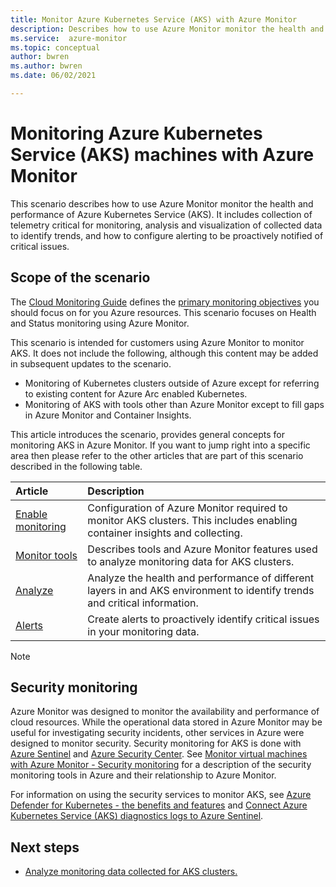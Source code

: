 ```yaml
---
title: Monitor Azure Kubernetes Service (AKS) with Azure Monitor
description: Describes how to use Azure Monitor monitor the health and performance of AKS clusters and their workloads.
ms.service:  azure-monitor
ms.topic: conceptual
author: bwren
ms.author: bwren
ms.date: 06/02/2021

---
```


# Monitoring Azure Kubernetes Service (AKS) machines with Azure Monitor
This scenario describes how to use Azure Monitor monitor the health and performance of Azure Kubernetes Service (AKS). It includes collection of telemetry critical for monitoring, analysis and visualization of collected data to identify trends, and how to configure alerting to be proactively notified of critical issues.


## Scope of the scenario
The [Cloud Monitoring Guide](/azure/cloud-adoption-framework/manage/monitor/) defines the [primary monitoring objectives](/azure/cloud-adoption-framework/strategy/monitoring-strategy#formulate-monitoring-requirements) you should focus on for you Azure resources. This scenario focuses on Health and Status monitoring using Azure Monitor.

This scenario is intended for customers using Azure Monitor to monitor AKS. It does not include the following, although this content may be added in subsequent updates to the scenario.

- Monitoring of Kubernetes clusters outside of Azure except for referring to existing content for Azure Arc enabled Kubernetes. 
- Monitoring of AKS with tools other than Azure Monitor except to fill gaps in Azure Monitor and Container Insights.



This article introduces the scenario, provides general concepts for monitoring AKS in Azure Monitor. If you want to jump right into a specific area then please refer to the other articles that are part of this scenario described in the following table.

| Article | Description |
|:---|:---|
| [Enable monitoring](monitor-aks-configure.md) | Configuration of Azure Monitor required to monitor AKS clusters. This includes enabling container insights and collecting.  |
| [Monitor tools](monitor-aks-tools.md) | Describes tools and Azure Monitor features used to analyze monitoring data for AKS clusters. |
| [Analyze](monitor-aks-analyze.md) | Analyze the health and performance of different layers in and AKS environment to identify trends and critical information. |
| [Alerts](monitor-aks-alerts.md)   | Create alerts to proactively identify critical issues in your monitoring data. |






> [!NOTE]
> ## Security monitoring
> Azure Monitor was designed to monitor the availability and performance of cloud resources. While the operational data stored in Azure Monitor may be useful for investigating security incidents, other services in Azure were designed to monitor security. Security monitoring for AKS is done with [Azure Sentinel](../../sentinel/overview.md) and [Azure Security Center](../../security-center/security-center-introduction.md). See [Monitor virtual machines with Azure Monitor - Security monitoring](../vm/monitor-virtual-machine-security.md) for a description of the security monitoring tools in Azure and their relationship to Azure Monitor.
>
> For information on using the security services to monitor AKS, see [Azure Defender for Kubernetes - the benefits and features](../../security-center/defender-for-kubernetes-introduction.md) and  [Connect Azure Kubernetes Service (AKS) diagnostics logs to Azure Sentinel](../../sentinel/connect-azure-kubernetes-service.md).




## Next steps

* [Analyze monitoring data collected for AKS clusters.](monitor-aks-analyze.md)

